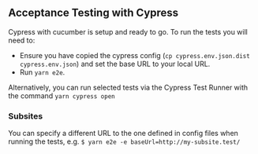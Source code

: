 ## Acceptance Testing with Cypress

Cypress with cucumber is setup and ready to go. To run the tests you will need to:

- Ensure you have copied the cypress config (`cp cypress.env.json.dist cypress.env.json`) and set the base URL to your local URL.
- Run `yarn e2e`.

Alternatively, you can run selected tests via the Cypress Test Runner with the command `yarn cypress open`

### Subsites

You can specify a different URL to the one defined in config files when running the tests, e.g. `$ yarn e2e -e baseUrl=http://my-subsite.test/`
